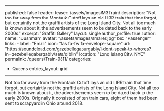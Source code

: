  ---
published: false
header:
  teaser: /assets/images/M3Train/
description: "Not too far away from the Montauk Cutoff lays an old LIRR train that time forgot, but certaintly not the graffti artists of the Long Island City. Not all too much is known about it, the advertisements seem to be dated back to the early 2000s."
excerpt: "Graffiti Gallery"
layout: single
author_profile: true
author:
  name: "Dushman"
  avatar: "/assets/images/smaller.jpg"
  bio: "Passenger"
  links:
    - label: "Email"
      icon: "fas fa-fw fa-envelope-square"
      url: "https://soundcloud.com/gezebellegaburgably/i-dont-speak-to-whores?in=gezebellegaburgably/sets/giblin"
  location: "Long Islang City, NYC"
permalink: /queens/Train-9811/
categories:
  - Queens
entries_layout: grid
---
 
 
 Not too far away from the Montauk Cutoff lays an old LIRR train that time forgot, but certaintly not the graffiti artists of the Long Island City. Not all too much is known about it, the advertisements seem to be dated back to the early 2000s. Originally it consisted of ten train cars, eight of them had been sent to scrapyard in Ohio around 2018. 
